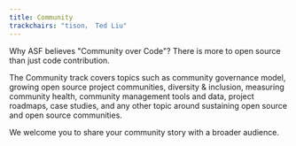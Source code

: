 ```yaml
---
title: Community
trackchairs: "tison， Ted Liu"
---
```


Why ASF believes "Community over Code"? There is more to open source than just code contribution.

The Community track covers topics such as community governance model, growing open source project communities, diversity & inclusion, measuring community health, community management tools and data, project roadmaps, case studies, and any other topic around sustaining open source and open source communities.

We welcome you to share your community story with a broader audience.
